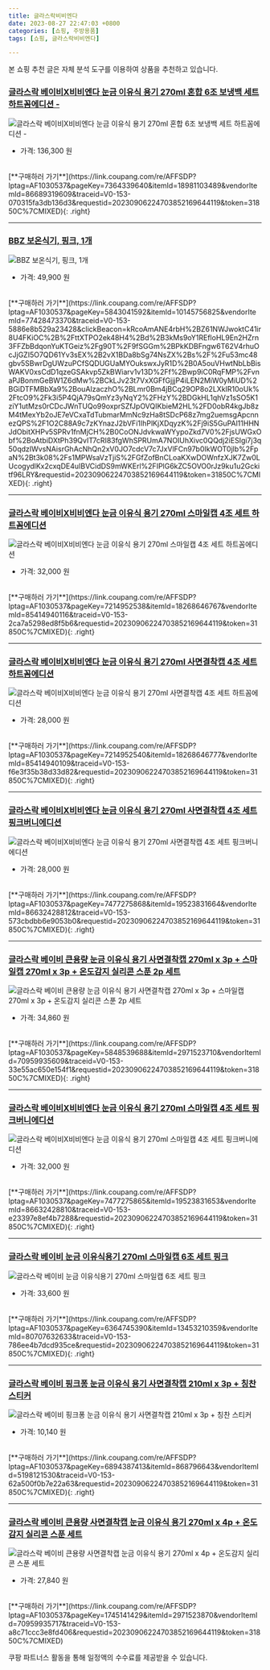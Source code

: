 ```yaml
---
title: 글라스락비비엔다
date: 2023-08-27 22:47:03 +0800
categories: [쇼핑, 주방용품]
tags: [쇼핑, 글라스락비비엔다]

---
```


본 쇼핑 추천 글은 자체 분석 도구를 이용하여 상품을 추천하고 있습니다.
### [글라스락 베이비X비비엔다 눈금 이유식 용기 270ml 혼합 6조 보냉백 세트 하트꼼에디션 -](https://link.coupang.com/re/AFFSDP?lptag=AF1030537&pageKey=7364339640&itemId=18981103489&vendorItemId=86689319609&traceid=V0-153-070315fa3db136d3&requestid=20230906224703852169644119&token=31850C%7CMIXED)
![글라스락 베이비X비비엔다 눈금 이유식 용기 270ml 혼합 6조 보냉백 세트 하트꼼에디션 -](https://ads-partners.coupang.com/image1/_gHeEGTUEzrKj7av_t5bEGbzTQD8UVPTlzUhTuaSwSId15cW7fleJwWLguIFa4Bwl6zkBUF-sKs5oIhKZKbcV-PnaTFLqE01e23O3aSis57xKZArzXL8ouIQe4awAz3hrRGcD8fu4LUbPnoAL01kPnyP2WDsXv_y72xCp4O7kxiFldZy7JUvTTC9kl2VMbPMmn5m60g_147ho4zprLjYVMQYZrqpDmO8RsNB5XxA_wiZ1oNIRrP7-9lNoEJqqLoHm-JRULIO8ocbn_cmNeZGcoY3HMS2RNr00y5VRwZ0MCQ=)
- 가격: 136,300 원
<br>
[**구매하러 가기**](https://link.coupang.com/re/AFFSDP?lptag=AF1030537&pageKey=7364339640&itemId=18981103489&vendorItemId=86689319609&traceid=V0-153-070315fa3db136d3&requestid=20230906224703852169644119&token=31850C%7CMIXED){: .right}
<br>

---

### [BBZ 보온식기, 핑크, 1개](https://link.coupang.com/re/AFFSDP?lptag=AF1030537&pageKey=5843041592&itemId=10145756825&vendorItemId=77428473370&traceid=V0-153-5886e8b529a23428&clickBeacon=kRcoAmANE4rbH%2BZ61NWJwoktC41ir8U4FKiOC%2B%2FttXTPO2ek48H4%2Bd%2B3kMs9oY1REfloHL9En2HZrn3FFZbBdqonYuKTGeiz%2Fg90T%2F9fSGGm%2BPkKDBFngw6T62V4rhuOcJjGZI5O7QD61Yv3sEX%2B2vX1BDa8bSg74NsZX%2Bs%2F%2Fu53mc48gbv5SBwrDgUWzuPCfSQDUGUaMYOukswxJyR1D%2B0A5ouVHwtNbLbBisWAKV0xsCdD1qzeGSAkvp5ZkBWiarv1v13D%2Ff%2Bwp9iC0RqFMP%2FvnaPJBonmGeBW1Z6dMw%2BCkLJv23t7VxXGFfGjjjP4iLEN2MiW0yMiUD%2BGiDTFMBbXa9%2BouAIzaczhO%2BLmr0Bm4jBCq29OP8o2LXkIR10oUk%2FtcO9%2Fk3i5P4QjA79sQmYz3yNqY2%2FHzY%2BDGkHL1qhVz1sSO5K1ziY1utMzs0rCDcJWnTUQo99oxprSZfJpOVQIKbieM2HL%2FD0obR4kgJb8zM4tMexYb2oJE7eVCxaTdTubmarMmNc9zHa8tSDcP68z7mg2uemsgApcnnezQPS%2F1O2C88A9c7zKYnazJ2bVFi1IhPlKjXDqyzK%2Fj9iS5GuPAl11HHNJdObitXHPv5SPRv1fnMjCH%2B0CoONJdvkwaWYypoZkd7V0%2FjsUWGxObf%2BoAtbiDXtPh39QvIT7cRI83fgWhSPRUmA7NOIUhXivc0QQdj2iESIgi7j3q50qdzIWvsNAisrGhAcNhQn2xV0JO7cdcV7c7JxVlFCn97b0IkWOT0jlb%2FpaN%2Bt3k08%2Fs1MPWsaVzTjiS%2FGfZofBnCLoaKXwDOWnfzXJK7Zw0LUcogydlKx2cxqDE4uIBVCidDS9mWKErl%2FIPlG6kZC5OVO0rJz9ku1u2Gckitf96LRY&requestid=20230906224703852169644119&token=31850C%7CMIXED)
![BBZ 보온식기, 핑크, 1개](https://ads-partners.coupang.com/image1/TVJUQp_S305_2LpXTWPtmH7TMgZDhl8rmqJL3rR9zr_9K2TbRjWy0H2fGSrpWf4gGjuP9xCYfgebnOYurqij2TncdhhPQOggBQqaFEaqUClozDV65KlTgTlJIXNq1RgZmsgjJRQCgIE9BlB1cKZUYQJeMpTZvU5bVgI0KhSrazYohofRgjsxlQ4K5AcUcA4nsOqNxoBLiIFbCNVr6aSU0Xc_A6JMa4Lyz9LJa_m8w6QbCsSp-koGR6P0CcfyJXqbk8VGRFl7_RIQgVLI-A==)
- 가격: 49,900 원
<br>
[**구매하러 가기**](https://link.coupang.com/re/AFFSDP?lptag=AF1030537&pageKey=5843041592&itemId=10145756825&vendorItemId=77428473370&traceid=V0-153-5886e8b529a23428&clickBeacon=kRcoAmANE4rbH%2BZ61NWJwoktC41ir8U4FKiOC%2B%2FttXTPO2ek48H4%2Bd%2B3kMs9oY1REfloHL9En2HZrn3FFZbBdqonYuKTGeiz%2Fg90T%2F9fSGGm%2BPkKDBFngw6T62V4rhuOcJjGZI5O7QD61Yv3sEX%2B2vX1BDa8bSg74NsZX%2Bs%2F%2Fu53mc48gbv5SBwrDgUWzuPCfSQDUGUaMYOukswxJyR1D%2B0A5ouVHwtNbLbBisWAKV0xsCdD1qzeGSAkvp5ZkBWiarv1v13D%2Ff%2Bwp9iC0RqFMP%2FvnaPJBonmGeBW1Z6dMw%2BCkLJv23t7VxXGFfGjjjP4iLEN2MiW0yMiUD%2BGiDTFMBbXa9%2BouAIzaczhO%2BLmr0Bm4jBCq29OP8o2LXkIR10oUk%2FtcO9%2Fk3i5P4QjA79sQmYz3yNqY2%2FHzY%2BDGkHL1qhVz1sSO5K1ziY1utMzs0rCDcJWnTUQo99oxprSZfJpOVQIKbieM2HL%2FD0obR4kgJb8zM4tMexYb2oJE7eVCxaTdTubmarMmNc9zHa8tSDcP68z7mg2uemsgApcnnezQPS%2F1O2C88A9c7zKYnazJ2bVFi1IhPlKjXDqyzK%2Fj9iS5GuPAl11HHNJdObitXHPv5SPRv1fnMjCH%2B0CoONJdvkwaWYypoZkd7V0%2FjsUWGxObf%2BoAtbiDXtPh39QvIT7cRI83fgWhSPRUmA7NOIUhXivc0QQdj2iESIgi7j3q50qdzIWvsNAisrGhAcNhQn2xV0JO7cdcV7c7JxVlFCn97b0IkWOT0jlb%2FpaN%2Bt3k08%2Fs1MPWsaVzTjiS%2FGfZofBnCLoaKXwDOWnfzXJK7Zw0LUcogydlKx2cxqDE4uIBVCidDS9mWKErl%2FIPlG6kZC5OVO0rJz9ku1u2Gckitf96LRY&requestid=20230906224703852169644119&token=31850C%7CMIXED){: .right}
<br>

---

### [글라스락 베이비X비비엔다 눈금 이유식 용기 270ml 스마일캡 4조 세트 하트꼼에디션](https://link.coupang.com/re/AFFSDP?lptag=AF1030537&pageKey=7214952538&itemId=18268646767&vendorItemId=85414940116&traceid=V0-153-2ca7a5298ed8f5b6&requestid=20230906224703852169644119&token=31850C%7CMIXED)
![글라스락 베이비X비비엔다 눈금 이유식 용기 270ml 스마일캡 4조 세트 하트꼼에디션](https://ads-partners.coupang.com/image1/wYNK3cn88nMwh9CXwVPv2UvfBkwma9h6mlwAOBTCL1afg9e0PCBbFHa7hRROGWtq-PDq_aOMcEAxtVvRYxMXDN1_4YiVAB1vjsXL-U80ii2gX7eiV6BYYWQd9dOKWoL8VWsW8KqlRU1OsWdtBU886ganm9WhcRr1AIKtUnOQ-00yieAIWdZdJk3nWfFlG6G2mlYbSpUY8BuRFxZLAVT5uE0ngUuNOV5Iwz9uICDkzErZbq5ilIS0NP_uusdAP5Oo4EWB-yS94mrZzYoUb_mf8dGwRztrMfouvFDZgAgcNw==)
- 가격: 32,000 원
<br>
[**구매하러 가기**](https://link.coupang.com/re/AFFSDP?lptag=AF1030537&pageKey=7214952538&itemId=18268646767&vendorItemId=85414940116&traceid=V0-153-2ca7a5298ed8f5b6&requestid=20230906224703852169644119&token=31850C%7CMIXED){: .right}
<br>

---

### [글라스락 베이비X비비엔다 눈금 이유식 용기 270ml 사면결착캡 4조 세트 하트꼼에디션](https://link.coupang.com/re/AFFSDP?lptag=AF1030537&pageKey=7214952540&itemId=18268646777&vendorItemId=85414940109&traceid=V0-153-f6e3f35b38d33d82&requestid=20230906224703852169644119&token=31850C%7CMIXED)
![글라스락 베이비X비비엔다 눈금 이유식 용기 270ml 사면결착캡 4조 세트 하트꼼에디션](https://ads-partners.coupang.com/image1/RcTKfkst6yJO-DprReyIAMu6gUIM_TXulw9Rd9RA1c16clrTzPkMgt6G09ljmIUWseza1YkfAtvyNoH5JFXfc2-KTHz8HEsIjYnBFXNpYKZB0Qk77CQpgCRQH_RGRCNhyQ4GvHSJj5eZX19l0xSt5BBZ-KRYtc68RWCSFGkTftLst37bz0UkAUYQZkNIcKFht6GQ6ODUfDQt8y_2_VXdQPS-hSBLGTsyPrHUmyRc5MZXkxewN0QdZ3OesGxbGPFblZajsp7Zevuy8wzBHImulIKuYkyHNwk98Bb9M9Og7H4=)
- 가격: 28,000 원
<br>
[**구매하러 가기**](https://link.coupang.com/re/AFFSDP?lptag=AF1030537&pageKey=7214952540&itemId=18268646777&vendorItemId=85414940109&traceid=V0-153-f6e3f35b38d33d82&requestid=20230906224703852169644119&token=31850C%7CMIXED){: .right}
<br>

---

### [글라스락 베이비X비비엔다 눈금 이유식 용기 270ml 사면결착캡 4조 세트 핑크버니에디션](https://link.coupang.com/re/AFFSDP?lptag=AF1030537&pageKey=7477275868&itemId=19523831664&vendorItemId=86632428812&traceid=V0-153-573cbdbb6e9053b0&requestid=20230906224703852169644119&token=31850C%7CMIXED)
![글라스락 베이비X비비엔다 눈금 이유식 용기 270ml 사면결착캡 4조 세트 핑크버니에디션](https://ads-partners.coupang.com/image1/9v1W2kPJG3vfL4MS9h2rVZn9U2p1ggj7MddJwxd3xxQE-19mLdmz4vK1v1TZChM_gpP4akkkETih1PZv3ZQoho0Kgrj7BkkxUGW1zU58KJWlFFlwkGhli0kKpz21KkX2hrG581vFSo3_tNnG36FNaD6AXNMzxBQkjQULNz3XolNACkiJDIGbN5nBnLsjwj5JWMHpXKmU6vGtBgEwRwRFX6e6uUni65MoIFcSD547Ke2aD4EtyaXfEI_xv5QcDroZ4K7kSY8ykVkIWSL9vsZ_LSR4Tz1UORuRgpwYkvdlZw==)
- 가격: 28,000 원
<br>
[**구매하러 가기**](https://link.coupang.com/re/AFFSDP?lptag=AF1030537&pageKey=7477275868&itemId=19523831664&vendorItemId=86632428812&traceid=V0-153-573cbdbb6e9053b0&requestid=20230906224703852169644119&token=31850C%7CMIXED){: .right}
<br>

---

### [글라스락 베이비 큰용량 눈금 이유식 용기 사면결착캡 270ml x 3p + 스마일캡 270ml x 3p + 온도감지 실리콘 스푼 2p 세트](https://link.coupang.com/re/AFFSDP?lptag=AF1030537&pageKey=5848539688&itemId=2971523710&vendorItemId=70959935609&traceid=V0-153-33e55ac650e154f1&requestid=20230906224703852169644119&token=31850C%7CMIXED)
![글라스락 베이비 큰용량 눈금 이유식 용기 사면결착캡 270ml x 3p + 스마일캡 270ml x 3p + 온도감지 실리콘 스푼 2p 세트](https://ads-partners.coupang.com/image1/ngqf8ScZSQzNUEixnq8u_c_YcCWwHPfswHIHDxelfMziOr6UrdzV0L6_wfnhHgAekSnN_aV-6bBUx96P7IPznse4qGe39cNO6XDiPsUBGPfy5faIH_kClzBkwuztnl0iQWlM32u2coRVy2k2nfXJUGtyNxbCgU6wRgjGTT3iEue10OY1ylUMHEmTCYkAzq-TkLhsAH93ooJij5txiEm2TkFnToR_c8pN-qWkwHXx00Oey9XIJNEZ53o_T9W3GMpoN8wyqHs0n16_diyvLCeGew==)
- 가격: 34,860 원
<br>
[**구매하러 가기**](https://link.coupang.com/re/AFFSDP?lptag=AF1030537&pageKey=5848539688&itemId=2971523710&vendorItemId=70959935609&traceid=V0-153-33e55ac650e154f1&requestid=20230906224703852169644119&token=31850C%7CMIXED){: .right}
<br>

---

### [글라스락 베이비X비비엔다 눈금 이유식 용기 270ml 스마일캡 4조 세트 핑크버니에디션](https://link.coupang.com/re/AFFSDP?lptag=AF1030537&pageKey=7477275865&itemId=19523831653&vendorItemId=86632428810&traceid=V0-153-e23397e8ef4b7288&requestid=20230906224703852169644119&token=31850C%7CMIXED)
![글라스락 베이비X비비엔다 눈금 이유식 용기 270ml 스마일캡 4조 세트 핑크버니에디션](https://ads-partners.coupang.com/image1/cajUqiNe4C1fvVIzcTBwYjG7lZo4du914UqcBPKbXr-LeNZKgJZWn2M1Obgqg6QiMiUvIV5cfCv9_EpwVy93_wmKvR4jSda2NNRjneNkqzgXzOD2D435LvgR-k1BjWorp_qxXeAguUrMEUPkd7u3TsC6xuOOOWs-kLaWDAWHDxqz2gN2lY0etRyscw5-WFDst__Ou-rx5eoZ3SLnhTkeTkqAuy3sHx-VaELZkILirMiUl-JrGofFP4pZjKeJr0Bs6RmXewTAqmuMn7JZzAH3uvYueMef9_z5q-niTdcZPheh)
- 가격: 32,000 원
<br>
[**구매하러 가기**](https://link.coupang.com/re/AFFSDP?lptag=AF1030537&pageKey=7477275865&itemId=19523831653&vendorItemId=86632428810&traceid=V0-153-e23397e8ef4b7288&requestid=20230906224703852169644119&token=31850C%7CMIXED){: .right}
<br>

---

### [글라스락 베이비 눈금 이유식용기 270ml 스마일캡 6조 세트 핑크](https://link.coupang.com/re/AFFSDP?lptag=AF1030537&pageKey=6364745390&itemId=13453210359&vendorItemId=80707632633&traceid=V0-153-786ee4b7dcd935ce&requestid=20230906224703852169644119&token=31850C%7CMIXED)
![글라스락 베이비 눈금 이유식용기 270ml 스마일캡 6조 세트 핑크](https://ads-partners.coupang.com/image1/u-z6meAt0HSkvx0muxTLLgYBU0TDyAeIh-al836H4QtTzBPmv9dA7H2sJeladOIKyOnsnSvXhWJwadrMDqgFip_9_lyM88F73dC3ucj_85NcZ3lVzo5gYbVYk3K2-TQLP-5kRWecmjQZ5cnZET9-IjHI8uyllC17eao8WX_VvYVSVFFa3yikG13HmAEevQpgaG7c-FG190OI1dwIrua5ALZpjx9aKSziKxQGp3tbL3aYuSYXocaPGqVee1bIqAK8OSiv_-XEitD4GaFa_YEAt9piK5Xn6rHUdRdRCad6HxU=)
- 가격: 33,600 원
<br>
[**구매하러 가기**](https://link.coupang.com/re/AFFSDP?lptag=AF1030537&pageKey=6364745390&itemId=13453210359&vendorItemId=80707632633&traceid=V0-153-786ee4b7dcd935ce&requestid=20230906224703852169644119&token=31850C%7CMIXED){: .right}
<br>

---

### [글라스락 베이비 핑크퐁 눈금 이유식 용기 사면결착캡 210ml x 3p + 칭찬 스티커](https://link.coupang.com/re/AFFSDP?lptag=AF1030537&pageKey=6894387413&itemId=868796643&vendorItemId=5198121530&traceid=V0-153-62a500f0b7e22a63&requestid=20230906224703852169644119&token=31850C%7CMIXED)
![글라스락 베이비 핑크퐁 눈금 이유식 용기 사면결착캡 210ml x 3p + 칭찬 스티커](https://ads-partners.coupang.com/image1/4gvDA8DXyj3hMa4-4uWcL7WgOSsJ09EV61T-84DnY9SFhkoQFgQ0pHCDMZ4q2KXb3bRkLsHGAd0kCVvR_wz2pUCaDih_kZMvciEvo6-px0z2Ubn9R1zvdUx5riIkbiuLPPVTyFJEzxqn1lfe7Phmhiutxb5ReLvp1CEgu_ukq5jPmy5mx1mR5pxYtC8x35sX37uz49ZwX76X-NxqyMKVk09kNrFuAZEV-ArQJvmUoy_O0wgIbHdy5V8C9AB8qILIJRo9vcRBgLrRQYhAIxk=)
- 가격: 10,140 원
<br>
[**구매하러 가기**](https://link.coupang.com/re/AFFSDP?lptag=AF1030537&pageKey=6894387413&itemId=868796643&vendorItemId=5198121530&traceid=V0-153-62a500f0b7e22a63&requestid=20230906224703852169644119&token=31850C%7CMIXED){: .right}
<br>

---

### [글라스락 베이비 큰용량 사면결착캡 눈금 이유식 용기 270ml x 4p + 온도감지 실리콘 스푼 세트](https://link.coupang.com/re/AFFSDP?lptag=AF1030537&pageKey=1745141429&itemId=2971523870&vendorItemId=70959935717&traceid=V0-153-a8c71ccc3e8fd406&requestid=20230906224703852169644119&token=31850C%7CMIXED)
![글라스락 베이비 큰용량 사면결착캡 눈금 이유식 용기 270ml x 4p + 온도감지 실리콘 스푼 세트](https://ads-partners.coupang.com/image1/1Pb3FfqA_WJBMkW71KkEAzTFHSTLqJWnFRKbeViV85DckAAksQ2hAE1RCjR-zLHzYgQ4_X-Mpmn108GUIrf1ul8ADiBTpm40U7PP7PdI3VOqrxjJIng2Gw9uuIIFVqeySLYk-40ChGBQypjAfCo3ynusswe_N2IQc8qJ3s1jAhsbugICWxhqlj4-Vw98hHtMXzT4iylHkuPcVfmgGU_x1fdoT9_1nimzEGzmXHKOiEjsXDxc6fs0vnjB2Je0lUfeny0Q32CiyDzWkQ7tzj2YWA==)
- 가격: 27,840 원
<br>
[**구매하러 가기**](https://link.coupang.com/re/AFFSDP?lptag=AF1030537&pageKey=1745141429&itemId=2971523870&vendorItemId=70959935717&traceid=V0-153-a8c71ccc3e8fd406&requestid=20230906224703852169644119&token=31850C%7CMIXED)


쿠팡 파트너스 활동을 통해 일정액의 수수료를 제공받을 수 있습니다.
